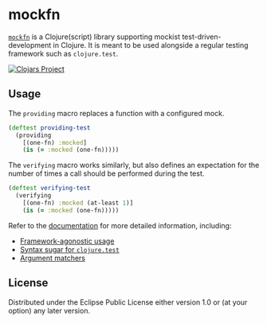 # mockfn

[`mockfn`](https://github.com/pmatiello/mockfn) is a Clojure(script) library
supporting mockist test-driven-development in Clojure. It is meant to be used
alongside a regular testing framework such as `clojure.test`.

[![Clojars Project](https://img.shields.io/clojars/v/nubank/mockfn.svg)](https://clojars.org/nubank/mockfn)

## Usage

The `providing` macro replaces a function with a configured mock.

```clj
(deftest providing-test
  (providing
    [(one-fn) :mocked]
    (is (= :mocked (one-fn)))))
```

The `verifying` macro works similarly, but also defines an expectation
for the number of times a call should be performed during the test.

```clj
(deftest verifying-test
  (verifying
    [(one-fn) :mocked (at-least 1)]
    (is (= :mocked (one-fn)))))
```

Refer to the [documentation](doc/documentation.md) for more detailed
information, including:

- [Framework-agonostic usage](doc/documentation.md#framework-agonostic-usage)
- [Syntax sugar for `clojure.test`](doc/documentation.md#syntax-sugar-for-clojuretest)
- [Argument matchers](doc/documentation.md#argument-matchers)

## License

Distributed under the Eclipse Public License either version 1.0 or (at
your option) any later version.

